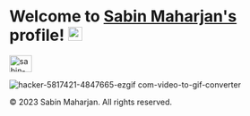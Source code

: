 # Welcome to [Sabin Maharjan's](https://www.linkedin.com/in/sabin-maharjan-99a5a0171/) profile! <a ><img src="https://media.giphy.com/media/hvRJCLFzcasrR4ia7z/giphy.gif" width="25px"></a>

<a href="https://www.linkedin.com/in/sabin-maharjan-99a5a0171/" target="_blank"><img align="center" src="https://raw.githubusercontent.com/rahuldkjain/github-profile-readme-generator/master/src/images/icons/Social/linked-in-alt.svg" alt="sabin-maharjan" height="30" width="40" /></a>
&nbsp;

![hacker-5817421-4847665-ezgif com-video-to-gif-converter](https://github.com/maharjansabin12/ADDS-setup/assets/161717201/f3da8338-31f1-4bc2-a052-439a1c04f987)

  <footer>
    <p>&copy; 2023 Sabin Maharjan. All rights reserved.</p>
  </footer>



</html>
